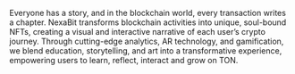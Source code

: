 Everyone has a story, and in the blockchain world, every transaction writes a chapter.
NexaBit transforms blockchain activities into unique, soul-bound NFTs, creating a visual and interactive narrative of each user’s crypto journey. Through cutting-edge analytics, AR technology, and gamification, we blend education, storytelling, and art into a transformative experience, empowering users to learn, reflect, interact and grow on TON. 
